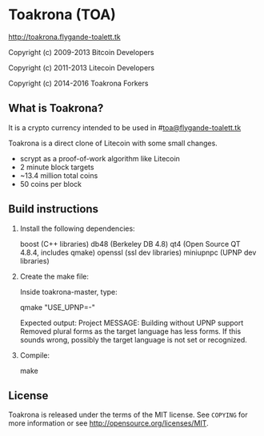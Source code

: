 Toakrona (TOA)
================================

http://toakrona.flygande-toalett.tk

Copyright (c) 2009-2013 Bitcoin Developers

Copyright (c) 2011-2013 Litecoin Developers

Copyright (c) 2014-2016 Toakrona Forkers

What is Toakrona?
----------------

It is a crypto currency intended to be used in #toa@flygande-toalett.tk

Toakrona is a direct clone of Litecoin with some small changes.
 - scrypt as a proof-of-work algorithm like Litecoin
 - 2 minute block targets
 - ~13.4 million total coins
 - 50 coins per block

Build instructions
----------------
1. Install the following dependencies:

	boost (C++ libraries)
	db48 (Berkeley DB 4.8)
	qt4 (Open Source QT 4.8.4, includes qmake)
	openssl (ssl dev libraries)
	miniupnpc (UPNP dev libraries)

2. Create the make file:

	Inside toakrona-master, type:

	qmake "USE_UPNP=-"

	Expected output:
 	Project MESSAGE: Building without UPNP support
 	Removed plural forms as the target language has less forms.
 	If this sounds wrong, possibly the target language is not set or recognized.
 
3. Compile:

	make



License
-------

Toakrona is released under the terms of the MIT license. See `COPYING` for more
information or see http://opensource.org/licenses/MIT.
